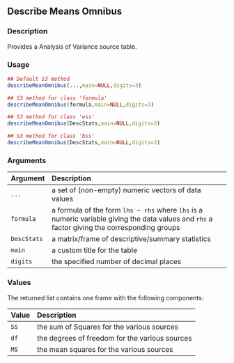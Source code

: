 ## Describe Means Omnibus

### Description

Provides a Analysis of Variance source table.

### Usage

```r
## Default S3 method
describeMeanOmnibus(...,main=NULL,digits=3)

## S3 method for class 'formula'
describeMeanOmnibus(formula,main=NULL,digits=3)

## S3 method for class 'wss'
describeMeanOmnibus(DescStats,main=NULL,digits=3)

## S3 method for class 'bss'
describeMeanOmnibus(DescStats,main=NULL,digits=3)
```

### Arguments

Argument | Description
:-- | :--
```...``` | a set of (non-empty) numeric vectors of data values
```formula``` | a formula of the form `lhs ~ rhs` where `lhs` is a numeric variable giving the data values and `rhs` a factor giving the corresponding groups
```DescStats``` | a matrix/frame of descriptive/summary statistics
```main``` | a custom title for the table
```digits``` | the specified number of decimal places

### Values

The returned list contains one frame with the following components:

Value | Description
:-- | :--
```SS``` | the sum of Squares for the various sources
```df``` | the degrees of freedom for the various sources
```MS``` | the mean squares for the various sources
